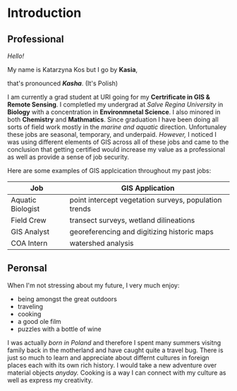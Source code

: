 # Introduction

## Professional

*Hello!* 

My name is Katarzyna Kos but I go by **Kasia**, 

that's pronounced _**Kasha**_. (It's Polish)

I am currently a grad student at URI going for my **Certrificate in GIS & Remote Sensing**. I completled my undergrad at _Salve Regina University_ in **Biology** with a concentration in **Environmnetal Science**. I also minored in both **Chemistry** and **Mathmatics**. Since graduation I have been doing all sorts of field work mostly in the _marine and aquatic_ direction. Unfortunaley these jobs are seasonal, temporary, and underpaid. _However,_ I noticed I was using different elements of GIS across all of these jobs and came to the conclusion that getting certified would increase my value as a professional as well as provide a sense of job security.

Here are some examples of GIS applcication throughout my past jobs:

Job | GIS Application
--- | ---------------
Aquatic Biologist | point intercept vegetation surveys, population trends
Field Crew | transect surveys, wetland dilineations
GIS Analyst | georeferencing and digitizing historic maps
COA Intern | watershed analysis

## Peronsal

When I'm not stressing about my future, I very much enjoy:
* being amongst the great outdoors
* traveling
* cooking
* a good ole film
* puzzles with a bottle of wine

I was actually _born in Poland_ and therefore I spent many summers visitng family back in the motherland and have caught quite a travel bug. There is just so much to learn and appreciate about differnt cultures in foreign places each with its own rich history. I would take a new adventure over material objects _anyday._ Cooking is a way I can connect with my culture as well as express my creativity.
